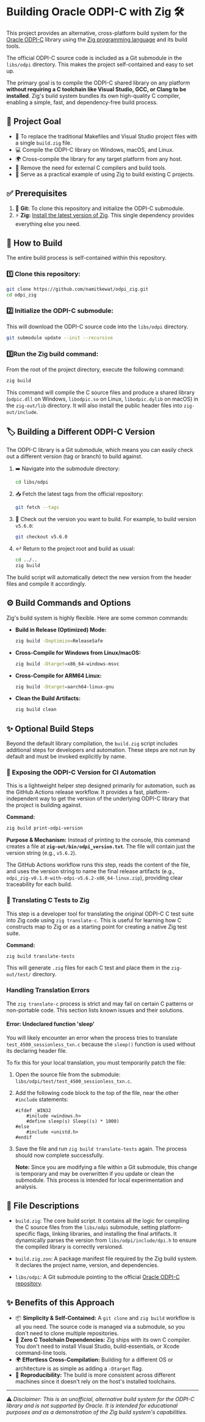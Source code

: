 # Building Oracle ODPI-C with Zig 🛠️

This project provides an alternative, cross-platform build system for the [Oracle ODPI-C](https://github.com/oracle/odpi) library using the [Zig programming language](https://ziglang.org/) and its build tools.

The official ODPI-C source code is included as a Git submodule in the `libs/odpi` directory. This makes the project self-contained and easy to set up.

The primary goal is to compile the ODPI-C shared library on any platform **without requiring a C toolchain like Visual Studio, GCC, or Clang to be installed**. Zig's build system bundles its own high-quality C compiler, enabling a simple, fast, and dependency-free build process.

## 🎯 Project Goal

* 🔄 To replace the traditional Makefiles and Visual Studio project files with a single `build.zig` file.
* 💻 Compile the ODPI-C library on Windows, macOS, and Linux.
* 🌍 Cross-compile the library for any target platform from any host.
* 🚫 Remove the need for external C compilers and build tools.
* 📖 Serve as a practical example of using Zig to build existing C projects.

## ✅ Prerequisites

1.  🐙 **Git:** To clone this repository and initialize the ODPI-C submodule.
2.  ⚡ **Zig:** [Install the latest version of Zig](https://ziglang.org/learn/getting-started/). This single dependency provides everything else you need.

## 🚀 How to Build

The entire build process is self-contained within this repository.

### 1️⃣ **Clone this repository:**

```bash
git clone https://github.com/namitkewat/odpi_zig.git
cd odpi_zig
```

### 2️⃣ **Initialize the ODPI-C submodule:**

This will download the ODPI-C source code into the `libs/odpi` directory.

```bash
git submodule update --init --recursive
```

### 3️⃣**Run the Zig build command:**

From the root of the project directory, execute the following command:

```bash
zig build
```

This command will compile the C source files and produce a shared library (`odpic.dll` on Windows, `libodpic.so` on Linux, `libodpic.dylib` on macOS) in the `zig-out/lib` directory. It will also install the public header files into `zig-out/include`.

## 🏷️ Building a Different ODPI-C Version

The ODPI-C library is a Git submodule, which means you can easily check out a different version (tag or branch) to build against.

1.  ➡️ Navigate into the submodule directory:
    ```bash
    cd libs/odpi
    ```

2.  📥 Fetch the latest tags from the official repository:
    ```bash
    git fetch --tags
    ```

3.  🔖 Check out the version you want to build. For example, to build version `v5.6.0`:
    ```bash
    git checkout v5.6.0
    ```

4.  ↩️ Return to the project root and build as usual:
    ```bash
    cd ../..
    zig build
    ```
The build script will automatically detect the new version from the header files and compile it accordingly.

## ⚙️ Build Commands and Options

Zig's build system is highly flexible. Here are some common commands:

* **Build in Release (Optimized) Mode:**
    ```bash
    zig build -Doptimize=ReleaseSafe
    ```

* **Cross-Compile for Windows from Linux/macOS:**
    ```bash
    zig build -Dtarget=x86_64-windows-msvc
    ```

* **Cross-Compile for ARM64 Linux:**
    ```bash
    zig build -Dtarget=aarch64-linux-gnu
    ```

* **Clean the Build Artifacts:**
    ```bash
    zig build clean
    ```

## ✨ Optional Build Steps

Beyond the default library compilation, the `build.zig` script includes additional steps for developers and automation. These steps are not run by default and must be invoked explicitly by name.

### 🤖 Exposing the ODPI-C Version for CI Automation

This is a lightweight helper step designed primarily for automation, such as the GitHub Actions release workflow. It provides a fast, platform-independent way to get the version of the underlying ODPI-C library that the project is building against.

**Command:**
```bash
zig build print-odpi-version
```
**Purpose & Mechanism:**
Instead of printing to the console, this command creates a file at **`zig-out/bin/odpi_version.txt`**. The file will contain just the version string (e.g., `v5.6.2`).

The GitHub Actions workflow runs this step, reads the content of the file, and uses the version string to name the final release artifacts (e.g., `odpi_zig-v0.1.0-with-odpi-v5.6.2-x86_64-linux.zip`), providing clear traceability for each build.

### 🧪 Translating C Tests to Zig

This step is a developer tool for translating the original ODPI-C C test suite into Zig code using `zig translate-c`. This is useful for learning how C constructs map to Zig or as a starting point for creating a native Zig test suite.

**Command:**
```bash
zig build translate-tests
```

This will generate `.zig` files for each C test and place them in the `zig-out/test/` directory.

### Handling Translation Errors

The `zig translate-c` process is strict and may fail on certain C patterns or non-portable code. This section lists known issues and their solutions.

#### Error: Undeclared function 'sleep'

You will likely encounter an error when the process tries to translate `test_4500_sessionless_txn.c` because the `sleep()` function is used without its declaring header file.

To fix this for your local translation, you must temporarily patch the file:

1.  Open the source file from the submodule: `libs/odpi/test/test_4500_sessionless_txn.c`.

2.  Add the following code block to the top of the file, near the other `#include` statements:
    ```
    #ifdef _WIN32
        #include <windows.h>
        #define sleep(s) Sleep((s) * 1000)
    #else
        #include <unistd.h>
    #endif
    ```

3.  Save the file and run `zig build translate-tests` again. The process should now complete successfully.

    **Note:** Since you are modifying a file within a Git submodule, this change is temporary and may be overwritten if you update or clean the submodule. This process is intended for local experimentation and analysis.

## 📁 File Descriptions

* `build.zig`: The core build script. It contains all the logic for compiling the C source files from the `libs/odpi` submodule, setting platform-specific flags, linking libraries, and installing the final artifacts. It dynamically parses the version from `libs/odpi/include/dpi.h` to ensure the compiled library is correctly versioned.

* `build.zig.zon`: A package manifest file required by the Zig build system. It declares the project name, version, and dependencies.

* `libs/odpi`: A Git submodule pointing to the official [Oracle ODPI-C repository](https://github.com/oracle/odpi).

## ✨ Benefits of this Approach

* 📦 **Simplicity & Self-Contained:** A `git clone` and `zig build` workflow is all you need. The source code is managed via a submodule, so you don't need to clone multiple repositories.
* 🚫 **Zero C Toolchain Dependencies:** Zig ships with its own C compiler. You don't need to install Visual Studio, build-essentials, or Xcode command-line tools.
* 🌍 **Effortless Cross-Compilation:** Building for a different OS or architecture is as simple as adding a `-Dtarget` flag.
* 🔄 **Reproducibility:** The build is more consistent across different machines since it doesn't rely on the host's installed toolchains.

---

⚠️ *Disclaimer: This is an unofficial, alternative build system for the ODPI-C library and is not supported by Oracle. It is intended for educational purposes and as a demonstration of the Zig build system's capabilities.*